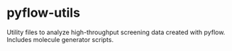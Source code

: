 # pyflow-utils
Utility files to analyze high-throughput screening data created with pyflow. Includes molecule generator scripts. 
